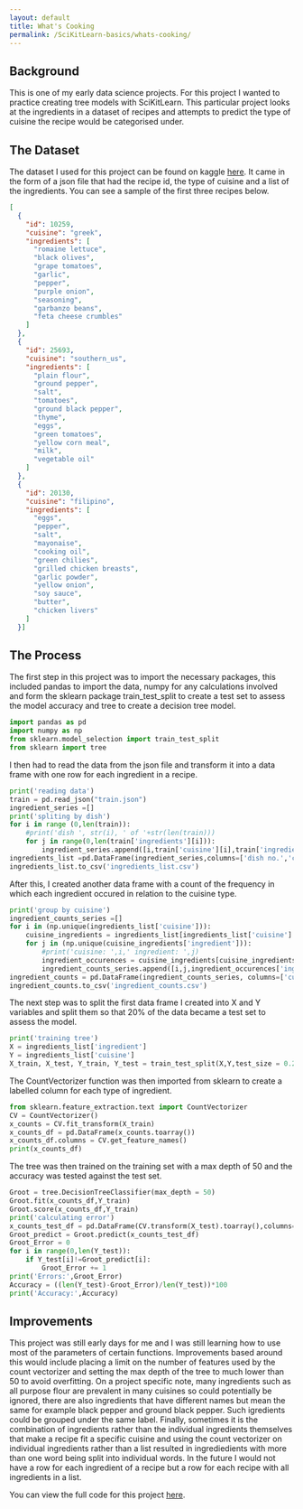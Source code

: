 ```yaml
---
layout: default
title: What's Cooking
permalink: /SciKitLearn-basics/whats-cooking/
---
```

## Background
This is one of my early data science projects. For this project I wanted to practice creating tree models with SciKitLearn. This particular project looks at the ingredients in a dataset of recipes and attempts to predict the type of cuisine the recipe would be categorised under.

## The Dataset
The dataset I used for this project can be found on kaggle [here](https://www.kaggle.com/kaggle/recipe-ingredients-dataset). It came in the form of a json file that had the recipe id, the type of cuisine and a list of the ingredients. You can see a sample of the first three recipes below.
```json
[
  {
    "id": 10259,
    "cuisine": "greek",
    "ingredients": [
      "romaine lettuce",
      "black olives",
      "grape tomatoes",
      "garlic",
      "pepper",
      "purple onion",
      "seasoning",
      "garbanzo beans",
      "feta cheese crumbles"
    ]
  },
  {
    "id": 25693,
    "cuisine": "southern_us",
    "ingredients": [
      "plain flour",
      "ground pepper",
      "salt",
      "tomatoes",
      "ground black pepper",
      "thyme",
      "eggs",
      "green tomatoes",
      "yellow corn meal",
      "milk",
      "vegetable oil"
    ]
  },
  {
    "id": 20130,
    "cuisine": "filipino",
    "ingredients": [
      "eggs",
      "pepper",
      "salt",
      "mayonaise",
      "cooking oil",
      "green chilies",
      "grilled chicken breasts",
      "garlic powder",
      "yellow onion",
      "soy sauce",
      "butter",
      "chicken livers"
    ]
  }]
```

## The Process
The first step in this project was to import the necessary packages, this included pandas to import the data, numpy for any calculations involved and form the sklearn package train_test_split to create a test set to assess the model accuracy and tree to create a decision tree model.

```python
import pandas as pd
import numpy as np
from sklearn.model_selection import train_test_split
from sklearn import tree
```

I then had to read the data from the json file and transform it into a data frame with one row for each ingredient in a recipe.

```python
print('reading data')
train = pd.read_json("train.json")
ingredient_series =[]
print('spliting by dish')
for i in range (0,len(train)):
	#print('dish ', str(i), ' of '+str(len(train)))
	for j in range(0,len(train['ingredients'][i])):
		ingredient_series.append([i,train['cuisine'][i],train['ingredients'][i][j]])
ingredients_list =pd.DataFrame(ingredient_series,columns=['dish no.','cuisine','ingredient'])
ingredients_list.to_csv('ingredients_list.csv')
```

After this, I created another data frame with a count of the frequency in which each ingredient occured in relation to the cuisine type.

```python
print('group by cuisine')
ingredient_counts_series =[]
for i in (np.unique(ingredients_list['cuisine'])):
	cuisine_ingredients = ingredients_list[ingredients_list['cuisine'] == i]
	for j in (np.unique(cuisine_ingredients['ingredient'])):
		#print('cuisine: ',i,' ingredient: ',j)
		ingredient_occurences = cuisine_ingredients[cuisine_ingredients['ingredient'] == j]
		ingredient_counts_series.append([i,j,ingredient_occurences['ingredient'].count()])
ingredient_counts = pd.DataFrame(ingredient_counts_series, columns=['cuisine','ingredient','count'])
ingredient_counts.to_csv('ingredient_counts.csv')
```

The next step was to split the first data frame I created into X and Y variables and split them so that 20% of the data became a test set to assess the model.

```python
print('training tree')
X = ingredients_list['ingredient']
Y = ingredients_list['cuisine']
X_train, X_test, Y_train, Y_test = train_test_split(X,Y,test_size = 0.2)
```

The CountVectorizer function was then imported from sklearn to create a labelled column for each type of ingredient.

```python
from sklearn.feature_extraction.text import CountVectorizer
CV = CountVectorizer()
x_counts = CV.fit_transform(X_train)
x_counts_df = pd.DataFrame(x_counts.toarray())
x_counts_df.columns = CV.get_feature_names()
print(x_counts_df)
```

The tree was then trained on the training set with a max depth of 50 and the accuracy was tested against the test set.

```python
Groot = tree.DecisionTreeClassifier(max_depth = 50)
Groot.fit(x_counts_df,Y_train)
Groot.score(x_counts_df,Y_train)
print('calculating error')
x_counts_test_df = pd.DataFrame(CV.transform(X_test).toarray(),columns=CV.get_feature_names())
Groot_predict = Groot.predict(x_counts_test_df)
Groot_Error = 0
for i in range(0,len(Y_test)):
	if Y_test[i]!=Groot_predict[i]:
		Groot_Error += 1
print('Errors:',Groot_Error)
Accuracy = ((len(Y_test)-Groot_Error)/len(Y_test))*100
print('Accuracy:',Accuracy)
```

## Improvements
This project was still early days for me and I was still learning how to use most of the parameters of certain functions. Improvements based around this would include placing a limit on the number of features used by the count vectorizer and setting the max depth of the tree to much lower than 50 to avoid overfitting. On a project specific note, many ingredients such as all purpose flour are prevalent in many cuisines so could potentially be ignored, there are also ingredients that have different names but mean the same for example black pepper and ground black pepper. Such igredients could be grouped under the same label. Finally, sometimes it is the combination of ingredients rather than the individual ingredients themselves that make a recipe fit a specific cuisine and using the count vectorizer on individual ingredients rather than a list resulted in ingrediedients with more than one word being split into individual words. In the future I would not have a row for each ingredient of a recipe but a row for each recipe with all ingredients in a list.

You can view the full code for this project [here](https://github.com/SamMatt87/Data-science-sample-projects/blob/master/Whats%20cookin/whats%20cookin.py).